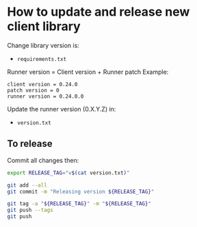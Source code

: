 # How to update and release new client library

Change library version is:
- `requirements.txt`

Runner version = Client version + Runner patch
Example:
```
client version = 0.24.0
patch version = 0
runner version = 0.24.0.0
```

Update the runner version (0.X.Y.Z) in:
- `version.txt`


## To release

Commit all changes then:

```bash
export RELEASE_TAG="v$(cat version.txt)"

git add --all
git commit -m "Releasing version ${RELEASE_TAG}"

git tag -a "${RELEASE_TAG}" -m "${RELEASE_TAG}"
git push --tags
git push
```